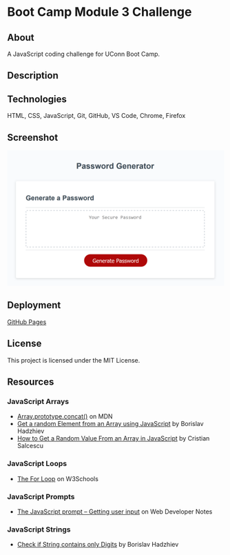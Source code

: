 # Boot Camp Module 3 Challenge

## About

A JavaScript coding challenge for UConn Boot Camp.

## Description

## Technologies

HTML, CSS, JavaScript, Git, GitHub, VS Code, Chrome, Firefox

## Screenshot

![README Screenshot](assets/images/readme-screenshot.png)

## Deployment

[GitHub Pages](https://kkarrwrites.github.io/boot-camp-module-03-challenge/)

## License

This project is licensed under the MIT License.

## Resources

### JavaScript Arrays

- [Array.prototype.concat()](https://developer.mozilla.org/en-US/docs/Web/JavaScript/Reference/Global_Objects/Array/concat) on MDN
- [Get a random Element from an Array using JavaScript](https://bobbyhadz.com/blog/javascript-get-random-element-from-array) by Borislav Hadzhiev
- [How to Get a Random Value From an Array in JavaScript](https://medium.com/programming-essentials/how-to-get-a-random-value-from-an-array-e6c6958403df) by Cristian Salcescu

### JavaScript Loops

- [The For Loop](https://www.w3schools.com/js/js_loop_for.asp) on W3Schools

### JavaScript Prompts

- [The JavaScript prompt – Getting user input](https://www.webdevelopersnotes.com/the-javascript-prompt-getting-user-input) on Web Developer Notes

### JavaScript Strings

- [Check if String contains only Digits](https://bobbyhadz.com/blog/javascript-check-if-string-contains-only-digits) by Borislav Hadzhiev
